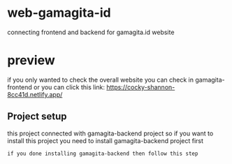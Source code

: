 # web-gamagita-id
connecting frontend and backend for gamagita.id website

# preview
if you only wanted to check the overall website you can check in gamagita-frontend or you can click this link: https://cocky-shannon-8cc41d.netlify.app/

## Project setup

this project connected with gamagita-backend project so if you want to install this project you need to install gamagita-backend project first
```
if you done installing gamagita-backend then follow this step
```
